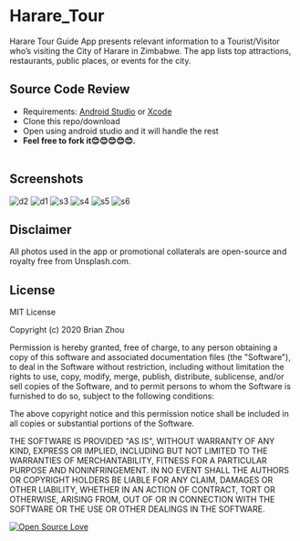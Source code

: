 # Harare_Tour
Harare Tour Guide App presents relevant information to a Tourist/Visitor who’s visiting the City of Harare in Zimbabwe. 
The app lists top attractions, restaurants, public places, or events for the city.

## Source Code Review
* Requirements: [Android Studio](https://developer.android.com/studio/) or [Xcode](https://developer.apple.com/xcode/)<br />
* Clone this repo/download 
* Open using android studio and it will handle the rest
* **Feel free to fork it😊😊😊😊😊.**<br /><br />


## Screenshots
![d2](https://user-images.githubusercontent.com/39838697/80272827-b4028f00-86c4-11ea-8f5b-fec9d003a54a.png)
![d1](https://user-images.githubusercontent.com/39838697/80272828-b664e900-86c4-11ea-8a79-26ea8bc0164e.png)
![s3](https://user-images.githubusercontent.com/39838697/80272716-d0ea9280-86c3-11ea-9599-73e272e24431.png)
![s4](https://user-images.githubusercontent.com/39838697/80272719-d5af4680-86c3-11ea-8820-e2cef7a39eb9.png)
![s5](https://user-images.githubusercontent.com/39838697/80272723-e52e8f80-86c3-11ea-874a-c1dd315bdf42.png)
![s6](https://user-images.githubusercontent.com/39838697/80272779-579f6f80-86c4-11ea-9589-99521da4d686.png)


## Disclaimer
All photos used in the app or promotional collaterals are open-source and royalty free from Unsplash.com.

## License
MIT License

Copyright (c) 2020 Brian Zhou

Permission is hereby granted, free of charge, to any person obtaining a copy
of this software and associated documentation files (the "Software"), to deal
in the Software without restriction, including without limitation the rights
to use, copy, modify, merge, publish, distribute, sublicense, and/or sell
copies of the Software, and to permit persons to whom the Software is
furnished to do so, subject to the following conditions:

The above copyright notice and this permission notice shall be included in all
copies or substantial portions of the Software.

THE SOFTWARE IS PROVIDED "AS IS", WITHOUT WARRANTY OF ANY KIND, EXPRESS OR
IMPLIED, INCLUDING BUT NOT LIMITED TO THE WARRANTIES OF MERCHANTABILITY,
FITNESS FOR A PARTICULAR PURPOSE AND NONINFRINGEMENT. IN NO EVENT SHALL THE
AUTHORS OR COPYRIGHT HOLDERS BE LIABLE FOR ANY CLAIM, DAMAGES OR OTHER
LIABILITY, WHETHER IN AN ACTION OF CONTRACT, TORT OR OTHERWISE, ARISING FROM,
OUT OF OR IN CONNECTION WITH THE SOFTWARE OR THE USE OR OTHER DEALINGS IN THE
SOFTWARE.

[![Open Source Love](https://badges.frapsoft.com/os/v2/open-source-200x33.png?v=103)](https://github.com/ellerbrock/open-source-badge/)  

